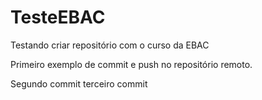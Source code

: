 # TesteEBAC
Testando criar repositório com o curso da EBAC


Primeiro exemplo de commit e push no repositório remoto.

Segundo commit
terceiro commit